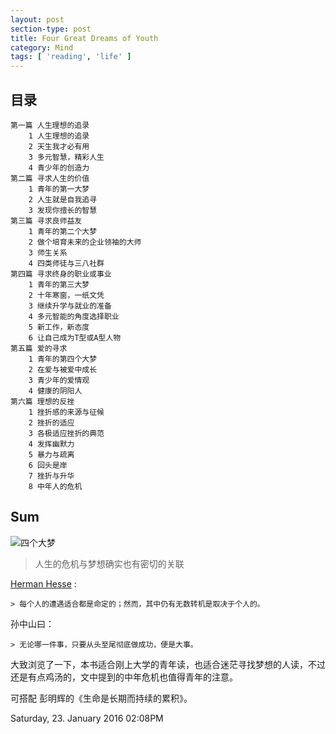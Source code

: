 ```yaml
---
layout: post
section-type: post
title: Four Great Dreams of Youth
category: Mind
tags: [ 'reading', 'life' ]
---
```


## 目录

	第一篇 人生理想的追录
		1 人生理想的追录
		2 天生我才必有用
		3 多元智慧，精彩人生
		4 青少年的创造力
	第二篇 寻求人生的价值
		1 青年的第一大梦
		2 人生就是自我追寻
		3 发现你擅长的智慧
	第三篇 寻求良师益友
		1 青年的第二个大梦
		2 做个培育未来的企业领袖的大师
		3 师生关系
		4 四类师徒与三八社群
	第四篇 寻求终身的职业或事业
		1 青年的第三大梦
		2 十年寒窗，一纸文凭
		3 继续升学与就业的准备
		4 多元智能的角度选择职业
		5 新工作，新态度
		6 让自己成为T型或A型人物
	第五篇 爱的寻求
		1 青年的第四个大梦
		2 在爱与被爱中成长
		3 青少年的爱情观
		4 健康的阴阳人
	第六篇 理想的反挫
		1 挫折感的来源与征候
		2 挫折的适应
		3 各极适应挫折的典范
		4 发挥幽默力
		5 暴力与疏离
		6 回头是岸
		7 挫折与升华
		8 中年人的危机

## Sum

![四个大梦](https://dn-jeremiahzhang.qbox.me/4dreamsofyouth.jpg) 

> 人生的危机与梦想确实也有密切的关联

[Herman Hesse](https://en.wikipedia.org/wiki/Hermann_Hesse) : 

	> 每个人的遭遇适合都是命定的；然而，其中仍有无数转机是取决于个人的。

孙中山曰：

	> 无论哪一件事，只要从头至尾彻底做成功，便是大事。

大致浏览了一下，本书适合刚上大学的青年读，也适合迷茫寻找梦想的人读，不过还是有点鸡汤的，文中提到的中年危机也值得青年的注意。

可搭配 彭明辉的《生命是长期而持续的累积》。

Saturday, 23. January 2016 02:08PM 


